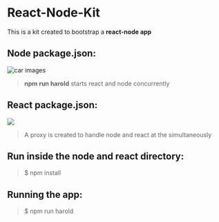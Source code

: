 # React-Node-Kit

This is a kit created to bootstrap a **react-node app**


## Node package.json:
![car images](https://i.postimg.cc/kgbSFn9V/Screen-Shot-2019-12-25-at-10-39-50-PM.png)

> **npm run harold**  starts react and node concurrently

## React package.json:

![](https://i.postimg.cc/8P8fp2LN/Screen-Shot-2019-12-25-at-10-44-46-PM.png)

> A proxy is created to handle node and react at the simultaneously

## Run inside the **node** and **react** directory:
> $ npm install 

## Running the app:
> $ npm run harold
